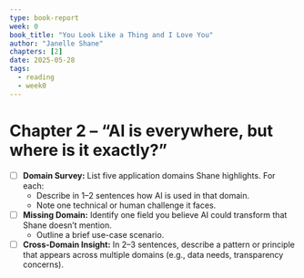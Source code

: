 ```yaml
---
type: book-report
week: 0
book_title: "You Look Like a Thing and I Love You"
author: "Janelle Shane"
chapters: [2]
date: 2025-05-28
tags:
  - reading
  - week0
---
```


# Chapter 2 – “AI is everywhere, but where is it exactly?”

- [ ] **Domain Survey:** List five application domains Shane highlights. For each:
  - Describe in 1–2 sentences how AI is used in that domain.
  - Note one technical or human challenge it faces.
- [ ] **Missing Domain:** Identify one field you believe AI could transform that Shane doesn’t mention.  
  - Outline a brief use-case scenario.
- [ ] **Cross-Domain Insight:** In 2–3 sentences, describe a pattern or principle that appears across multiple domains (e.g., data needs, transparency concerns).
